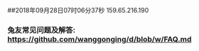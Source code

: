 ##2018年09月28日07时06分37秒 159.65.216.190
### 兔友常见问题及解答: https://github.com/wanggonging/d/blob/w/FAQ.md
